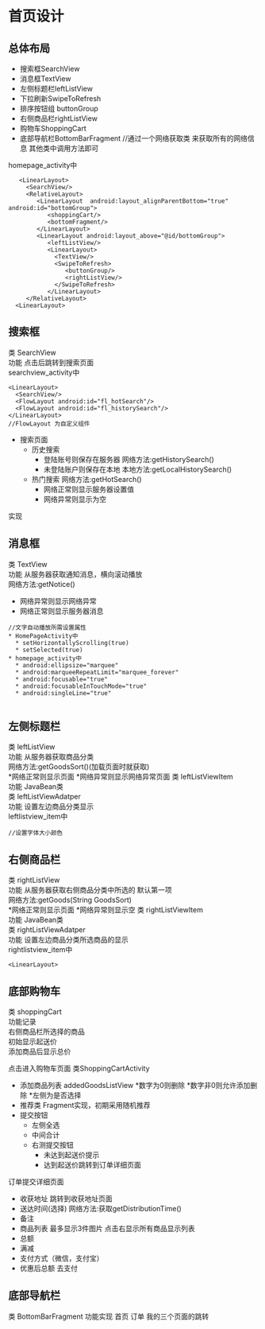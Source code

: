 # 首页设计
## 总体布局
* 搜索框SearchView
* 消息框TextView
* 左侧标题栏leftListView
* 下拉刷新SwipeToRefresh
* 排序按钮组 buttonGroup
* 右侧商品栏rightListView
* 购物车ShoppingCart
* 底部导航栏BottomBarFragment
//通过一个网络获取类 来获取所有的网络信息 其他类中调用方法即可

homepage_activity中
```
   <LinearLayout>
     <SearchView/>
     <RelativeLayout>
        <LinearLayout  android:layout_alignParentBottom="true" android:id="bottomGroup">
           <shoppingCart/>
           <bottomFragment/>
        </LinearLayout>
        <LinearLayout android:layout_above="@id/bottomGroup">
           <leftListView/>
           <LinearLayout>
             <TextView/>
             <SwipeToRefresh>
                <buttonGroup/>
                <rightListView/>
             </SwipeToRefresh>
           </LinearLayout>
     </RelativeLayout>
  <LinearLayout>
```       

## 搜索框 
类 SearchView </br>
功能 点击后跳转到搜索页面 </br>
searchview_activity中 </br>
```
<LinearLayout>
  <SearchView/>
  <FlowLayout android:id="fl_hotSearch"/>
  <FlowLayout android:id="fl_historySearch"/>
</LinearLayout>
//FlowLayout 为自定义组件
```
* 搜索页面
  * 历史搜索
    * 登陆账号则保存在服务器
      网络方法:getHistorySearch()
    * 未登陆账户则保存在本地
      本地方法:getLocalHistorySearch()
  * 热门搜索
    网络方法:getHotSearch()
    * 网络正常则显示服务器设置值
    * 网络异常则显示为空
    
实现

## 消息框
类 TextView </br>
功能 从服务器获取通知消息，横向滚动播放</br>
网络方法:getNotice()</br>
  * 网络异常则显示网络异常
  * 网络正常则显示服务器消息
```
//文字自动播放所需设置属性
* HomePageActivity中
  * setHorizontallyScrolling(true)
  * setSelected(true)
* homepage_activity中
  * android:ellipsize="marquee"
  * android:marqueeRepeatLimit="marquee_forever"
  * android:focusable="true"
  * android:focusableInTouchMode="true"
  * android:singleLine="true"
  

```

## 左侧标题栏
类 leftListView</br>
功能 从服务器获取商品分类</br>
网络方法:getGoodsSort()(加载页面时就获取)</br>
*网络正常则显示页面
*网络异常则显示网络异常页面
类 leftListViewItem</br>
功能 JavaBean类 </br>
类 leftListViewAdatper</br>
功能 设置左边商品分类显示</br>
leftlistview_item中</br>
```
//设置字体大小颜色
```

## 右侧商品栏
类 rightListView</br>
功能 从服务器获取右侧商品分类中所选的 默认第一项</br>
网络方法:getGoods(String GoodsSort)</br>
*网络正常则显示页面
*网络异常则显示空
类 rightListViewItem</br>
功能 JavaBean类 </br>
类 rightListViewAdatper</br>
功能 设置左边商品分类所选商品的显示</br>
rightlistview_item中</br>
```
<LinearLayout>

```


## 底部购物车
类 shoppingCart</br>
功能记录<br>
右侧商品栏所选择的商品</br>
初始显示起送价<br>
添加商品后显示总价<br>

点击进入购物车页面
类ShoppingCartActivity
* 添加商品列表 addedGoodsListView
  *数字为0则删除
  *数字非0则允许添加删除
  *左侧为是否选择
* 推荐类 Fragment实现，初期采用随机推荐
* 提交按钮
  * 左侧全选
  * 中间合计
  * 右测提交按钮
    * 未达到起送价提示
    * 达到起送价跳转到订单详细页面
    
订单提交详细页面
* 收获地址 跳转到收获地址页面
* 送达时间(选择)
  网络方法:获取getDistributionTime()
* 备注
* 商品列表 最多显示3件图片 点击右显示所有商品显示列表
* 总额
* 满减
* 支付方式（微信，支付宝）
* 优惠后总额 去支付


## 底部导航栏
类 BottomBarFragment
功能实现 首页 订单 我的三个页面的跳转
  
